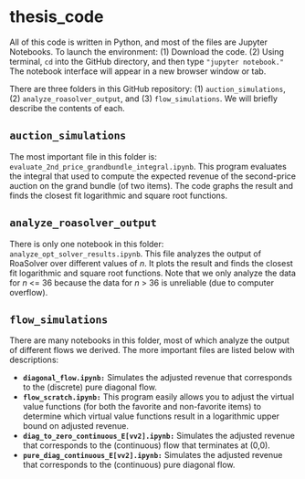 # thesis_code

All of this code is written in Python, and most of the files are Jupyter Notebooks. To launch the environment: (1) Download the code. (2) Using terminal, ``cd`` into the GitHub directory, and then type ``"jupyter notebook."`` The notebook interface will appear in a new browser window or tab.

There are three folders in this GitHub repository: (1) ``auction_simulations``, (2) ``analyze_roasolver_output``, and (3) ``flow_simulations``. We will briefly describe the contents of each.

## ``auction_simulations``

The most important file in this folder is: ``evaluate_2nd_price_grandbundle_integral.ipynb``. This program evaluates the integral that used to compute the expected revenue of the second-price auction on the grand bundle (of two items). The code graphs the result and finds the closest fit logarithmic and square root functions.

## ``analyze_roasolver_output``

There is only one notebook in this folder: ``analyze_opt_solver_results.ipynb``. This file analyzes the output of RoaSolver over different values of *n*. It plots the result and finds the closest fit logarithmic and square root functions. Note that we only analyze the data for *n* <= 36 because the data for *n* > 36 is unreliable (due to computer overflow). 

## ``flow_simulations``

There are many notebooks in this folder, most of which analyze the output of different flows we derived. The more important files are listed below with descriptions:

* **``diagonal_flow.ipynb:``** Simulates the adjusted revenue that corresponds to the (discrete) pure diagonal flow.
* **``flow_scratch.ipynb:``** This program easily allows you to adjust the virtual value functions (for both the favorite and non-favorite items) to determine which virtual value functions result in a logarithmic upper bound on adjusted revenue.
* **``diag_to_zero_continuous_E[vv2].ipynb:``** Simulates the adjusted revenue that corresponds to the (continuous) flow that terminates at (0,0).
* **``pure_diag_continuous_E[vv2].ipynb:``** Simulates the adjusted revenue that corresponds to the (continuous) pure diagonal flow.

